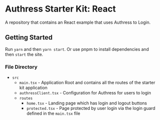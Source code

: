 # Authress Starter Kit: React

A repository that contains an React example that uses Authress to Login.

## Getting Started

Run `yarn` and then `yarn start`. Or use pnpm to install dependencies and then `start` the site.

### File Directory

* `src`
  * `main.tsx` - Application Root and contains all the routes of the starter kit application
  * `authressClient.tsx` - Configuration for Authress for users to login
  * `routes`
    * `home.tsx` - Landing page which has login and logout buttons
    * `protected.tsx` - Page protected by user login via the login guard defined in the `main.tsx` file
